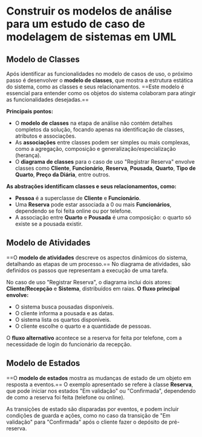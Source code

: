 # **Construir os modelos de análise para um estudo de caso de modelagem de sistemas em UML** 

## Modelo de Classes

Após identificar as funcionalidades no modelo de casos de uso, o próximo passo é desenvolver o **modelo de classes**, que mostra a estrutura estática do sistema, como as classes e seus relacionamentos. ==Este modelo é essencial para entender como os objetos do sistema colaboram para atingir as funcionalidades desejadas.==

**Principais pontos:**
- O **modelo de classes** na etapa de análise não contém detalhes completos da solução, focando apenas na identificação de classes, atributos e associações.
- As **associações** entre classes podem ser simples ou mais complexas, como a agregação, composição e generalização/especialização (herança).
- O **diagrama de classes** para o caso de uso "Registrar Reserva" envolve classes como **Cliente**, **Funcionário**, **Reserva**, **Pousada**, **Quarto**, **Tipo de Quarto**, **Preço da Diária**, entre outros.
  
**As abstrações identificam classes e seus relacionamentos, como:**
- **Pessoa** é a superclasse de **Cliente** e **Funcionário**.
- Uma **Reserva** pode estar associada a 0 ou mais **Funcionários**, dependendo se foi feita online ou por telefone.
- A associação entre **Quarto** e **Pousada** é uma composição: o quarto só existe se a pousada existir.

## Modelo de Atividades

==O **modelo de atividades** descreve os aspectos dinâmicos do sistema, detalhando as etapas de um processo.== No diagrama de atividades, são definidos os passos que representam a execução de uma tarefa. 

No caso de uso "Registrar Reserva", o diagrama inclui dois atores: **Cliente/Recepção** e **Sistema**, distribuídos em raias. **O fluxo principal envolve:**
- O sistema busca pousadas disponíveis.
- O cliente informa a pousada e as datas.
- O sistema lista os quartos disponíveis.
- O cliente escolhe o quarto e a quantidade de pessoas.

O **fluxo alternativo** acontece se a reserva for feita por telefone, com a necessidade de login do funcionário da recepção.

## Modelo de Estados

==O **modelo de estados** mostra as mudanças de estado de um objeto em resposta a eventos.== O exemplo apresentado se refere à classe **Reserva**, que pode iniciar nos estados "Em validação" ou "Confirmada", dependendo de como a reserva foi feita (telefone ou online).

As transições de estado são disparadas por eventos, e podem incluir condições de guarda e ações, como no caso da transição de "Em validação" para "Confirmada" após o cliente fazer o depósito de pré-reserva.